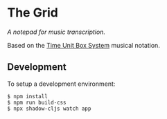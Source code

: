 The Grid
========

_A notepad for music transcription._

Based on the [Time Unit Box System](https://en.wikipedia.org/wiki/Time_unit_box_system)
musical notation.

Development
-----------

To setup a development environment:

```
$ npm install
$ npm run build-css
$ npx shadow-cljs watch app
```
